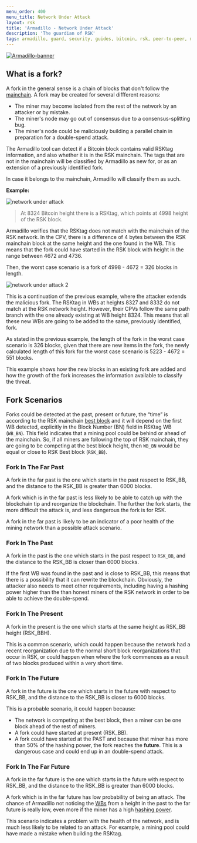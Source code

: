 ```yaml
---
menu_order: 400
menu_title: Network Under Attack
layout: rsk
title: 'Armadillo - Network Under Attack'
description: 'The guardian of RSK'
tags: armadillo, guard, security, guides, bitcoin, rsk, peer-to-peer, merged-mining, blockchain
---
```


[![Armadillo-banner](/assets/img/guides/armadillo/Armadillo_banner.png)](/guides/armadillo/)

## What is a fork?

A fork in the general sense is a chain of blocks that don't follow the [mainchain](/guides/armadillo/glossary/#mainchain).
A fork may be created for several diffferent reasons:

- The miner may become isolated from the rest of the network by an attacker or by mistake.
- The miner's node may go out of consensus due to a consensus-splitting bug.
- The miner's node could be maliciously building a parallel chain in preparation for a double-spend attack.

The Armadillo tool can detect if a Bitcoin block contains valid RSKtag information, 
and also whether it is in the RSK mainchain.
The tags that are not in the mainchain will be classified by Armadillo as new for,
or as an extension of a previously identified fork.

In case it belongs to the mainchain, Armadillo will classify them as such.

**Example:**

![network under attack](/assets/img/guides/armadillo/network-under-attack.png)

> At 8324 Bitcoin height there is a RSKtag, which points at 4998 height of the RSK block.

Armadillo verifies that the RSKtag does not match with the mainchain of the RSK network.
In the CPV, there is a difference of 4 bytes between the RSK mainchain block at the same height and the one found in the WB.
This means that the fork could have started in the RSK block with height in the range between 4672 and 4736. 

Then, the worst case scenario is a fork of 4998 - 4672 = 326 blocks in length.

![network under attack 2](/assets/img/guides/armadillo/network-under-attack-2.png)

This is a continuation of the previous example, where the attacker extends the malicious fork.
The RSKtag in WBs at heights 8327 and 8332 do not match at the RSK network height.
However, their CPVs follow the same path branch with the one already existing at WB height 8324.
This means that all these new WBs are going to be added to the same, previously identified, fork.

As stated in the previous example,
the length of the fork in the worst case scenario is 326 blocks,
given that there are new items in the fork,
the newly calculated length of this fork for the worst case scenario is 5223 - 4672 = 551 blocks.

This example shows how the new blocks in an existing fork are added and how the growth of the fork increases the information available to classify the threat.

## Fork Scenarios

Forks could be detected at the past, present or future,
the “time” is according to the RSK mainchain [best block](/guides/armadillo/glossary/#best-block/) and it will depend on the first WB detected,
explicitly in the Block Number (BN) field in RSKtag WB (`WB_BN`).
This field indicates that a mining pool could be behind or ahead of the mainchain.
So, if all miners are following the top of RSK mainchain,
they are going to be competing at the best block height,
then `WB_BN` would be equal or close to RSK Best block (`RSK_BB`).

### Fork In The Far Past

A fork in the far past is the one which starts in the past respect to RSK_BB,
and the distance to the RSK_BB is greater than 6000 blocks.

A fork which is in the far past is less likely to be able to catch up with the blockchain tip and reorganize the blockchain.
The further the fork starts, the more difficult the attack is, and less dangerous the fork is for RSK.

A fork in the far past is likely to be an indicator of a poor health of the mining network than a possible attack scenario.

### Fork In The Past

A fork in the past is the one which starts in the past respect to `RSK_BB`, and the distance to the RSK_BB is closer than 6000 blocks.

If the first WB was found in the past and is close to RSK_BB,
this means that there is a possibility that it can rewrite the blockchain. Obviously, the attacker also needs to meet other requirements,
including having a hashing power higher than the than honest miners of the RSK network in order to be able to achieve the double-spend.

### Fork In The Present

A fork in the present is the one which starts at the same height as RSK_BB height (RSK_BBH).

This is a common scenario,
which could happen because the network had a recent reorganization due to the normal short block reorganizations that occur in RSK,
or could happen when where the fork commences as a result of two blocks produced within a very short time.

### Fork In The Future

A fork in the future is the one which starts in the future with respect to RSK_BB,
and the distance to the RSK_BB is closer to 6000 blocks.

This is a probable scenario, it could happen because:
- The network is competing at the best block,
then a miner can be one block ahead of the rest of miners.
- A fork could have started at present (RSK_BB).
- A fork could have started at the PAST and because that miner has more than 50% of the hashing power,
  the fork reaches the **future**. This is a dangerous case and could end up in an double-spend attack.

### Fork In The Far Future

A fork in the far future is the one which starts in the future with respect to RSK_BB,
and the distance to the RSK_BB is greater than 6000 blocks.

A fork which is in the far future has low probability of being an attack.
The chance of Armadillo not noticing the [WBs](/guides/armadillo/glossary/#witness-bitcoin-block/) from a height in the past to the far future is really low,
even more if the miner has a high [hashing power](/guides/armadillo/glossary/#hashing-power/).

This scenario indicates a problem with the health of the network,
and is much less likely to be related to an attack.
For example, a mining pool could have made a mistake when building the RSKtag.


